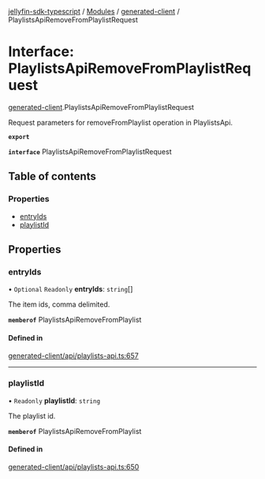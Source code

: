 [jellyfin-sdk-typescript](../README.md) / [Modules](../modules.md) / [generated-client](../modules/generated_client.md) / PlaylistsApiRemoveFromPlaylistRequest

# Interface: PlaylistsApiRemoveFromPlaylistRequest

[generated-client](../modules/generated_client.md).PlaylistsApiRemoveFromPlaylistRequest

Request parameters for removeFromPlaylist operation in PlaylistsApi.

**`export`**

**`interface`** PlaylistsApiRemoveFromPlaylistRequest

## Table of contents

### Properties

- [entryIds](generated_client.PlaylistsApiRemoveFromPlaylistRequest.md#entryids)
- [playlistId](generated_client.PlaylistsApiRemoveFromPlaylistRequest.md#playlistid)

## Properties

### entryIds

• `Optional` `Readonly` **entryIds**: `string`[]

The item ids, comma delimited.

**`memberof`** PlaylistsApiRemoveFromPlaylist

#### Defined in

[generated-client/api/playlists-api.ts:657](https://github.com/thornbill/jellyfin-sdk-typescript/blob/350a9a5/src/generated-client/api/playlists-api.ts#L657)

___

### playlistId

• `Readonly` **playlistId**: `string`

The playlist id.

**`memberof`** PlaylistsApiRemoveFromPlaylist

#### Defined in

[generated-client/api/playlists-api.ts:650](https://github.com/thornbill/jellyfin-sdk-typescript/blob/350a9a5/src/generated-client/api/playlists-api.ts#L650)
